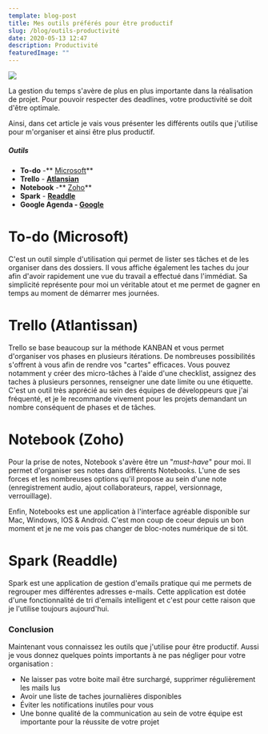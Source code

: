 ```yaml
---
template: blog-post
title: Mes outils préférés pour être productif
slug: /blog/outils-productivité
date: 2020-05-13 12:47
description: Productivité
featuredImage: ""
---
```

![](/assets/productivity.png)

La gestion du temps s'avère de plus en plus importante dans la réalisation de projet. Pour pouvoir respecter des deadlines, votre productivité se doit d'être optimale.

Ainsi, dans cet article je vais vous présenter les différents outils que j'utilise pour m'organiser et ainsi être plus productif. 

##### Outils

* **To-do** -** [Microsoft](https://todo.microsoft.com/tasks/)**
* **Trello** - **[Atlansian](https://trello.com/)**
* **Notebook** -** [Zoho](https://www.zoho.com/fr/notebook/)**
* **Spark** - **[Readdle](https://sparkmailapp.com/)**
* **Google Agenda - [Google](https://calendar.google.com/)**

# To-do ([](https://todoist.com/)Microsoft)

C'est un outil simple d'utilisation qui permet de lister ses tâches et de les organiser dans des dossiers. Il vous affiche également les taches du jour afin d'avoir rapidement une vue du travail a effectué dans l'immédiat. Sa simplicité représente pour moi un véritable atout et me permet de gagner en temps au moment de démarrer mes journées.

# Trello ([](https://todoist.com/)Atlantissan)

Trello se base beaucoup sur la méthode KANBAN et vous permet d'organiser vos phases en plusieurs itérations.  De nombreuses possibilités s'offrent à vous afin de rendre vos "cartes" efficaces. Vous pouvez notamment y créer des micro-tâches à l'aide d'une checklist, assignez des taches à plusieurs personnes, renseigner une date limite ou une étiquette. C'est un outil très apprécié au sein des équipes de développeurs que j'ai fréquenté, et je le recommande vivement pour les projets demandant un nombre conséquent de phases et de tâches. 

# Notebook ([](https://todoist.com/)Zoho)

Pour la prise de notes, Notebook s'avère être un "*must-have*" pour moi. Il permet d'organiser ses notes dans différents Notebooks. L'une de ses forces et les nombreuses options qu'il propose au sein d'une note (enregistrement audio, ajout collaborateurs, rappel, versionnage, verrouillage). 

Enfin, Notebooks est une application à l'interface agréable disponible sur Mac, Windows, IOS & Android. C'est mon coup de coeur depuis un bon moment et je ne me vois pas changer de bloc-notes numérique de si tôt. 

# Spark ([](https://todoist.com/)Readdle)

Spark est une application de gestion d'emails pratique qui me permets de regrouper mes différentes adresses e-mails. Cette application est dotée d'une fonctionnalité de tri d'emails intelligent et c'est pour cette raison que je l'utilise toujours aujourd'hui. 

### Conclusion

Maintenant vous connaissez les outils que j'utilise pour être productif. Aussi je vous donnez quelques points importants à ne pas négliger pour votre organisation : 

* Ne laisser pas votre boite mail être surchargé, supprimer régulièrement les mails lus
* Avoir une liste de taches journalières disponibles
* Éviter les notifications inutiles pour vous
* Une bonne qualité de la communication au sein de votre équipe est importante pour la réussite de votre projet